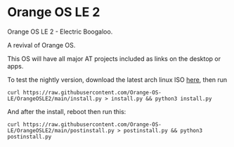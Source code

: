 # Orange OS LE 2
Orange OS LE 2 - Electric Boogaloo.

A revival of Orange OS.

This OS will have all major AT projects included as links on the desktop or apps.

To test the nightly version, download the latest arch linux ISO [here](https://archlinux.org/download/), then run
```
curl https://raw.githubusercontent.com/Orange-OS-LE/OrangeOSLE2/main/install.py > install.py && python3 install.py
```
And after the install, reboot then run this: 
```
curl https://raw.githubusercontent.com/Orange-OS-LE/OrangeOSLE2/main/postinstall.py > postinstall.py && python3 postinstall.py
